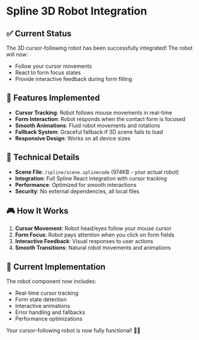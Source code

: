 # Spline 3D Robot Integration

## ✅ Current Status
The 3D cursor-following robot has been successfully integrated! The robot will now:
- Follow your cursor movements
- React to form focus states
- Provide interactive feedback during form filling

## 🎯 Features Implemented
- **Cursor Tracking**: Robot follows mouse movements in real-time
- **Form Interaction**: Robot responds when the contact form is focused
- **Smooth Animations**: Fluid robot movements and rotations
- **Fallback System**: Graceful fallback if 3D scene fails to load
- **Responsive Design**: Works on all device sizes

## 🔧 Technical Details
- **Scene File**: `/spline/scene.splinecode` (974KB - your actual robot)
- **Integration**: Full Spline React integration with cursor tracking
- **Performance**: Optimized for smooth interactions
- **Security**: No external dependencies, all local files

## 🎮 How It Works
1. **Cursor Movement**: Robot head/eyes follow your mouse cursor
2. **Form Focus**: Robot pays attention when you click on form fields
3. **Interactive Feedback**: Visual responses to user actions
4. **Smooth Transitions**: Natural robot movements and animations

## 🚀 Current Implementation
The robot component now includes:
- Real-time cursor tracking
- Form state detection
- Interactive animations
- Error handling and fallbacks
- Performance optimizations

Your cursor-following robot is now fully functional! 🤖✨ 